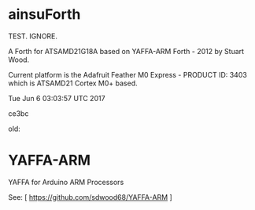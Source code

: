 # ainsuForth

TEST.  IGNORE.

A Forth for ATSAMD21G18A based on YAFFA-ARM Forth - 2012 by Stuart Wood.

Current platform is the Adafruit Feather M0 Express - PRODUCT ID: 3403 
which is ATSAMD21 Cortex M0+ based.

Tue Jun  6 03:03:57 UTC 2017

ce3bc

old:

# YAFFA-ARM
YAFFA for Arduino ARM Processors 

See:
 [ https://github.com/sdwood68/YAFFA-ARM ]

